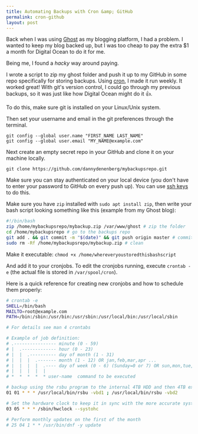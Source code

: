 ```yaml
---
title: Automating Backups with Cron &amp; GitHub
permalink: cron-github
layout: post
---
```


Back when I was using [Ghost](https://ghost.org/) as my blogging platform, I had a problem. I wanted to keep my blog backed up, but I was too cheap to pay the extra \$1 a month for Digital Ocean to do it for me.

Being me, I found a _hacky_ way around paying.

I wrote a script to zip my ghost folder and push it up to my GitHub in some repo specifically for storing backups. Using [cron](https://en.wikipedia.org/wiki/Cron), I made it run weekly. It worked great! With git's version control, I could go through my previous backups, so it was just like how Digital Ocean might do it 👍. <!--more-->

To do this, make sure git is installed on your Linux/Unix system.

Then set your username and email in the git preferences through the terminal.

```
git config --global user.name "FIRST_NAME LAST_NAME"
git config --global user.email "MY_NAME@example.com"
```

Next create an empty secret repo in your GitHub and clone it on your machine locally.

```
git clone https://github.com/dannydenenberg/mybackupsrepo.git
```

Make sure you can stay authenticated on your local device (you don't have to enter your password to GitHub on every push up). You can use [ssh keys](https://help.github.com/en/articles/connecting-to-github-with-ssh) to do this.

Make sure you have `zip` installed with `sudo apt install zip`, then write your bash script looking something like this (example from my Ghost blog):

```bash
#!/bin/bash
zip /home/mybackupsrepo/mybackup.zip /var/www/ghost # zip the folder
cd /home/mybackupsrepo # go to the backups repo
git add . && git commit -m "$(date)" && git push origin master # commit, push
sudo rm -Rf /home/mybackupsrepo/mybackup.zip # clean
```

Make it executable: `chmod +x /home/whereveryoustoredthisbashscript`

And add it to your cronjobs. To edit the cronjobs running, execute `crontab -e` (the actual file is stored in `/var/spool/cron`).

Here is a quick reference for creating new cronjobs and how to schedule them properly:

```bash
# crontab -e
SHELL=/bin/bash
MAILTO=root@example.com
PATH=/bin:/sbin:/usr/bin:/usr/sbin:/usr/local/bin:/usr/local/sbin

# For details see man 4 crontabs

# Example of job definition:
# .---------------- minute (0 - 59)
# |  .------------- hour (0 - 23)
# |  |  .---------- day of month (1 - 31)
# |  |  |  .------- month (1 - 12) OR jan,feb,mar,apr ...
# |  |  |  |  .---- day of week (0 - 6) (Sunday=0 or 7) OR sun,mon,tue,wed,thu,fri,sat
# |  |  |  |  |
# *  *  *  *  * user-name  command to be executed

# backup using the rsbu program to the internal 4TB HDD and then 4TB external
01 01 * * * /usr/local/bin/rsbu -vbd1 ; /usr/local/bin/rsbu -vbd2

# Set the hardware clock to keep it in sync with the more accurate system clock
03 05 * * * /sbin/hwclock --systohc

# Perform monthly updates on the first of the month
# 25 04 1 * * /usr/bin/dnf -y update
```
